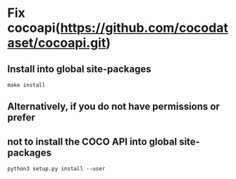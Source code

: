 # Fix cocoapi(https://github.com/cocodataset/cocoapi.git)

## Install into global site-packages

`make install`

## Alternatively, if you do not have permissions or prefer
## not to install the COCO API into global site-packages

`python3 setup.py install --user`